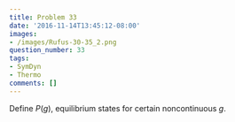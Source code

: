 ```yaml
---
title: Problem 33
date: '2016-11-14T13:45:12-08:00'
images:
- /images/Rufus-30-35_2.png
question_number: 33
tags:
- SymDyn
- Thermo
comments: []
---
```

Define $P(g)$, equilibrium states for certain noncontinuous $g$.

